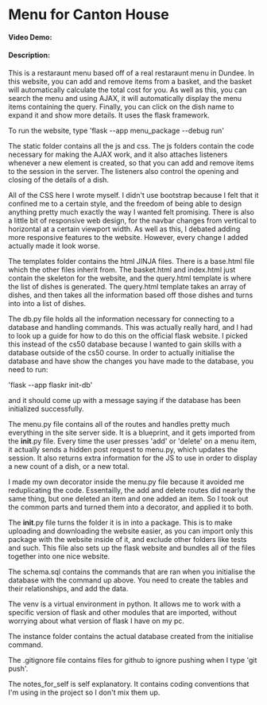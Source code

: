 # Menu for Canton House
#### Video Demo:  <URL HERE>
#### Description:

This is a restaraunt menu based off of a real restaraunt menu in Dundee. In this website, you can add and remove items from a basket, and the basket will automatically calculate the total cost for you. As well as this, you can search the menu and using AJAX, it will automatically display the menu items containing the query. Finally, you can click on the dish name to expand it and show more details. It uses the flask framework.

To run the website, type
'flask --app menu_package --debug run'

The static folder contains all the js and css. The js folders contain the code necessary for making the AJAX work, and it also attaches listeners whenever a new element is created, so that you can add and remove items to the session in the server. The listeners also control the opening and closing of the details of a dish.

All of the CSS here I wrote myself. I didn't use bootstrap because I felt that it confined me to a certain style, and the freedom of being able to design anything pretty much exactly the way I wanted felt promising. There is also a little bit of responsive web design, for the navbar changes from vertical to horizontal at a certain viewport width. As well as this, I debated adding more responsive features to the website. However, every change I added actually made it look worse.

The templates folder contains the html JINJA files. There is a base.html file which the other files inherit from. The basket.html and index.html just contain the skeleton for the website, and the query.html template is where the list of dishes is generated. The query.html template takes an array of dishes, and then takes all the information based off those dishes and turns into into a list of dishes. 

The db.py file holds all the information necessary for connecting to a database and handling commands. This was actually really hard, and I had to look up a guide for how to do this on the official flask website. I picked this instead of the cs50 database because I wanted to gain skills with a database outside of the cs50 course. In order to actually initialise the database and have show the changes you have made to the database, you need to run:

 'flask --app flaskr init-db'

 and it should come up with a message saying if the database has been initialized successfully.

 The menu.py file contains all of the routes and handles pretty much everything in the site server side. It is a blueprint, and it gets imported from the __init__.py file. Every time the user presses 'add' or 'delete' on a menu item, it actually sends a hidden post request to menu.py, which updates the session. It also returns extra information for the JS to use in order to display a new count of a dish, or a new total. 

 I made my own decorator inside the menu.py file because it avoided me reduplicating the code. Essentailly, the add and delete routes did nearly the same thing, but one deleted an item and one added an item. So I took out the common parts and turned them into a decorator, and applied it to both.

 The __init__.py file turns the folder it is in into a package. This is to make uploading and downloading the website easier, as you can import only this package with the website inside of it, and exclude other folders like tests and such. This file also sets up the flask website and bundles all of the files together into one nice website.

 The schema.sql contains the commands that are ran when you initialise the database with the command up above. You need to create the tables and their relationships, and add the data. 

 The venv is a virtual environment in python. It allows me to work with a specific version of flask and other modules that are imported, without worrying about what version of flask I have on my pc. 

 The instance folder contains the actual database created from the initialise command.

 The .gitignore file contains files for github to ignore pushing when I type 'git push'.

 The notes_for_self is self explanatory. It contains coding conventions that I'm using in the project so I don't mix them up.









